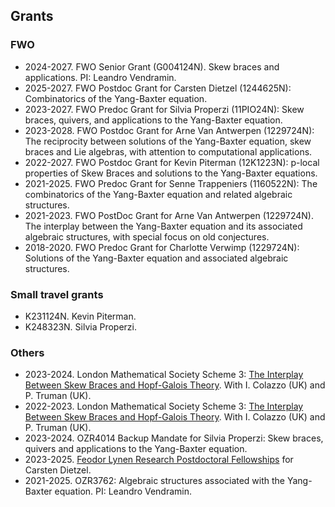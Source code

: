 ## Grants 

### FWO

* 2024-2027. FWO Senior Grant (G004124N). Skew braces and applications. PI: Leandro Vendramin.  
* 2025-2027. FWO Postdoc Grant for Carsten Dietzel (1244625N): Combinatorics of the Yang-Baxter equation. 
* 2023-2027. FWO Predoc Grant for Silvia Properzi (11PIO24N): Skew braces, quivers, and applications to the Yang-Baxter equation. 
* 2023-2028. FWO Postdoc Grant for Arne Van Antwerpen (1229724N): The reciprocity between solutions of the Yang-Baxter equation, skew braces and Lie algebras, with attention to computational applications.
* 2022-2027. FWO Postdoc Grant for Kevin Piterman (12K1223N): p-local properties of Skew Braces and solutions to the Yang-Baxter equations. 
* 2021-2025. FWO Predoc Grant for Senne Trappeniers (1160522N): The combinatorics of the Yang-Baxter equation and related algebraic structures. 
* 2021-2023. FWO PostDoc Grant for Arne Van Antwerpen (1229724N). The interplay between the Yang-Baxter equation and its associated algebraic structures, with special focus on old conjectures. 
* 2018-2020. FWO Predoc Grant for Charlotte Verwimp (1229724N): Solutions of the Yang-Baxter equation and associated algebraic structures.

### Small travel grants

* K231124N. Kevin Piterman. 
* K248323N. Silvia Properzi.

### Others

* 2023-2024. London Mathematical Society Scheme 3: [The Interplay Between Skew Braces and Hopf-Galois Theory](https://interplaysbhg.github.io/index.html). With I. Colazzo (UK) and P. Truman (UK).  
* 2022-2023. London Mathematical Society Scheme 3: [The Interplay Between Skew Braces and Hopf-Galois Theory](https://interplaysbhg.github.io/index.html). With I. Colazzo (UK) and P. Truman (UK).  
* 2023-2024. OZR4014 Backup Mandate for Silvia Properzi: Skew braces, quivers and applications to the Yang-Baxter equation.
* 2023-2025. [Feodor Lynen Research Postdoctoral Fellowships](https://www.humboldt-foundation.de/en/apply/sponsorship-programmes/feodor-lynen-research-fellowship) for Carsten Dietzel. 
* 2021-2025. OZR3762: Algebraic structures associated with the Yang-Baxter equation. PI: Leandro Vendramin.  
